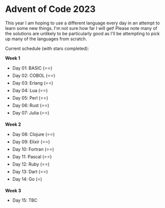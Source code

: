 # Advent of Code 2023

This year I am hoping to use a different language every day in an attempt to learn some new things.  I'm not sure how far I will get!
Please note many of the solutions are unlikely to be particularly good as I'll be attempting to pick up many of the languages from scratch.

Current schedule (with stars completed):

**Week 1**
* Day 01: BASIC (⭐️⭐️)
* Day 02: COBOL (⭐️⭐️)
* Day 03: Erlang (⭐️⭐️)
* Day 04: Lua (⭐️⭐️)
* Day 05: Perl (⭐️⭐️)
* Day 06: Rust (⭐️⭐️)
* Day 07: Julia (⭐️⭐️)

**Week 2**
* Day 08: Clojure (⭐️⭐️)
* Day 09: Elixir (⭐️⭐️)
* Day 10: Fortran (⭐️⭐️)
* Day 11: Pascal (⭐️⭐️)
* Day 12: Ruby (⭐️⭐️)
* Day 13: Dart (⭐️⭐️)
* Day 14: Go (⭐️)

**Week 3**
* Day 15: TBC
